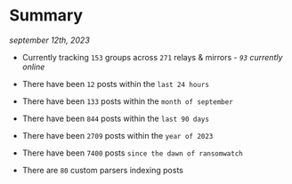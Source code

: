 
# Summary
_september 12th, 2023_

- Currently tracking `153` groups across `271` relays & mirrors - _`93` currently online_

- There have been `12` posts within the `last 24 hours`

- There have been `133` posts within the `month of september`

- There have been `844` posts within the `last 90 days`

- There have been `2709` posts within the `year of 2023`

- There have been `7400` posts `since the dawn of ransomwatch`

- There are `80` custom parsers indexing posts
